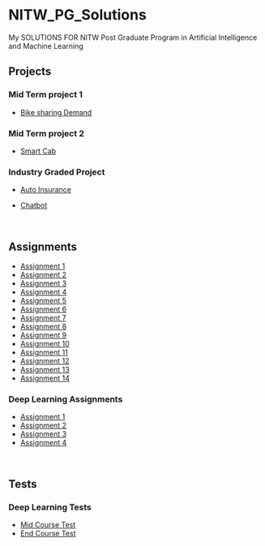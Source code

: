 # NITW_PG_Solutions
My SOLUTIONS FOR NITW Post Graduate Program in Artificial Intelligence and Machine Learning


<a id="1"></a>

## Projects

### Mid Term project 1

- [Bike sharing Demand](https://github.com/THEFASHIONGEEK/NITW_PG_Soltions/tree/master/Mid-Program%20Project%201/BIKE-SHARING-DEMAND)


### Mid Term project 2

- [Smart Cab](https://github.com/THEFASHIONGEEK/NITW_PG_Soltions/tree/master/Mid%20term%20project%202/Smart%20cab)


### Industry Graded Project

- [Auto Insurance](https://github.com/THEFASHIONGEEK/NITW_PG_Soltions/tree/master/Industry%20graded%20project/Auto_Insurance)

- [Chatbot](https://github.com/THEFASHIONGEEK/NITW_PG_Soltions/tree/master/Industry%20graded%20project/Chatbot)

<br />


<a id="2"></a>
## Assignments
- [Assignment 1](https://github.com/THEFASHIONGEEK/NITW_PG_Soltions/tree/master/Assignments/assignment1)
- [Assignment 2](https://github.com/THEFASHIONGEEK/NITW_PG_Soltions/tree/master/Assignments/Assignment2)
- [Assignment 3](https://github.com/THEFASHIONGEEK/NITW_PG_Soltions/tree/master/Assignments/Assignment3)
- [Assignment 4](https://github.com/THEFASHIONGEEK/NITW_PG_Soltions/tree/master/Assignments/Assignment4)
- [Assignment 5](https://github.com/THEFASHIONGEEK/NITW_PG_Soltions/tree/master/Assignments/Assignment5)
- [Assignment 6](https://github.com/THEFASHIONGEEK/NITW_PG_Soltions/tree/master/Assignments/Assignment6)
- [Assignment 7](https://github.com/THEFASHIONGEEK/NITW_PG_Soltions/tree/master/Assignments/Assignment7)
- [Assignment 8](https://github.com/THEFASHIONGEEK/NITW_PG_Soltions/tree/master/Assignments/Assignment8)
- [Assignment 9](https://github.com/THEFASHIONGEEK/NITW_PG_Soltions/tree/master/Assignments/Assignment9)
- [Assignment 10](https://github.com/THEFASHIONGEEK/NITW_PG_Soltions/tree/master/Assignments/Assignment10)
- [Assignment 11](https://github.com/THEFASHIONGEEK/NITW_PG_Soltions/tree/master/Assignments/Assignment11)
- [Assignment 12](https://github.com/THEFASHIONGEEK/NITW_PG_Soltions/tree/master/Assignments/Assignment12)
- [Assignment 13](https://github.com/THEFASHIONGEEK/NITW_PG_Soltions/tree/master/Assignments/Assignment13)
- [Assignment 14](https://github.com/THEFASHIONGEEK/NITW_PG_Soltions/tree/master/Assignments/Assignment14)


### Deep Learning Assignments

- [Assignment 1](https://github.com/THEFASHIONGEEK/NITW_PG_Soltions/tree/master/Assignments/Deep_learning/Assignment1)
- [Assignment 2](https://github.com/THEFASHIONGEEK/NITW_PG_Soltions/tree/master/Assignments/Deep_learning/Assignment2)
- [Assignment 3](https://github.com/THEFASHIONGEEK/NITW_PG_Soltions/tree/master/Assignments/Deep_learning/Assignment3)
- [Assignment 4](https://github.com/THEFASHIONGEEK/NITW_PG_Soltions/tree/master/Assignments/Deep_learning/Assignment4)

<br />

<a id="3"></a>
## Tests

### Deep Learning Tests
- [Mid Course Test](https://github.com/THEFASHIONGEEK/NITW_PG_Soltions/tree/master/Tests/Deep_learning/midcourse_test)
- [End Course Test](https://github.com/THEFASHIONGEEK/NITW_PG_Soltions/tree/master/Tests/Deep_learning/Endcourse_test)

